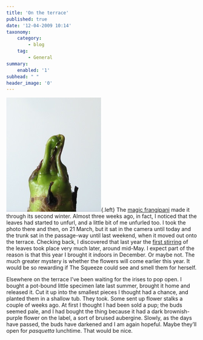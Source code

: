 ```yaml
---
title: 'On the terrace'
published: true
date: '12-04-2009 10:14'
taxonomy:
    category:
        - blog
    tag:
        - General
summary:
    enabled: '1'
subhead: " "
header_image: '0'
---
```


![Frangipani branch tip with very small leaves.jpg](frangipani-tip.jpg){.left} The [magic frangipani](http://jeremycherfas.net/blog/impatience-rewarded-too/) made it through its second winter. Almost three weeks ago, in fact, I noticed that the leaves had started to unfurl, and a little bit of me unfurled too. I took the photo there and then, on 21 March, but it sat in the camera until today and the trunk sat in the passage-way until last weekend, when it moved out onto the terrace. Checking back, I discovered that last year the [first stirring](http://jeremycherfas.net/blog/patience-rewarded/) of the leaves took place very much later, around mid-May. I expect part of the reason is that this year I brought it indoors in December. Or maybe not. The much greater mystery is whether the flowers will come earlier this year. It would be so rewarding if The Squeeze could see and smell them for herself.

Elsewhere on the terrace I’ve been waiting for the irises to pop open. I bought a pot-bound little specimen late last summer, brought it home and released it. Cut it up into the smallest pieces I thought had a chance, and planted them in a shallow tub. They took. Some sent up flower stalks a couple of weeks ago. At first I thought I had been sold a pup; the buds seemed pale, and I had bought the thing because it had a dark brownish-purple flower on the label, a sort of bruised aubergine. Slowly, as the days have passed, the buds have darkened and I am again hopeful. Maybe they’ll open for _pasquetta_ lunchtime. That would be nice.
